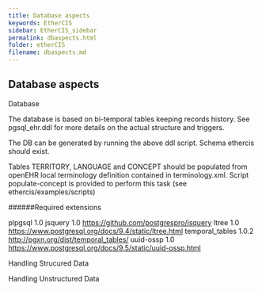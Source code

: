 ```yaml
---
title: Database aspects
keywords: EtherCIS
sidebar: EtherCIS_sidebar
permalink: dbaspects.html
folder: etherCIS
filename: dbaspects.md
---
```


## Database aspects

Database

The database is based on bi-temporal tables keeping records history. See pgsql_ehr.ddl for more details on the actual structure and triggers.

The DB can be generated by running the above ddl script. Schema ethercis should exist.

Tables TERRITORY, LANGUAGE and CONCEPT should be populated from openEHR local terminology definition contained in terminology.xml. Script populate-concept is provided to perform this task (see ethercis/examples/scripts)

######Required extensions


plpgsql	1.0	
jsquery	1.0	https://github.com/postgrespro/jsquery
ltree	1.0	https://www.postgresql.org/docs/9.4/static/ltree.html
temporal_tables	1.0.2	http://pgxn.org/dist/temporal_tables/
uuid-ossp	1.0	https://www.postgresql.org/docs/9.5/static/uuid-ossp.html


Handling Strucured Data

Handling Unstructured Data


